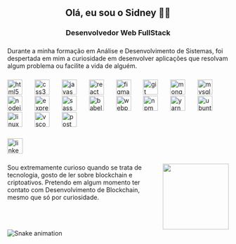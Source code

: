 <h2 align="center">Olá, eu sou o Sidney 👋🏻</h2>

###

<h3 align="center">Desenvolvedor Web FullStack</h3>

###

<p align="left">Durante a minha formação em Análise e Desenvolvimento de Sistemas, foi despertada em mim a curiosidade em desenvolver aplicações que resolvam algum problema ou facilite a vida de alguém.</p>

###

<div align="left">
  <img src="https://skillicons.dev/icons?i=html" height="34" alt="html5 logo"  />
  <img width="20" />
  <img src="https://skillicons.dev/icons?i=css" height="34" alt="css3 logo"  />
  <img width="20" />
  <img src="https://skillicons.dev/icons?i=js" height="34" alt="javascript logo"  />
  <img width="20" />
  <img src="https://skillicons.dev/icons?i=react" height="34" alt="react logo"  />
  <img width="20" />
  <img src="https://skillicons.dev/icons?i=figma" height="34" alt="figma logo"  />
  <img width="20" />
  <img src="https://skillicons.dev/icons?i=git" height="34" alt="git logo"  />
  <img width="20" />
  <img src="https://skillicons.dev/icons?i=mongodb" height="34" alt="mongodb logo"  />
  <img width="20" />
  <img src="https://skillicons.dev/icons?i=mysql" height="34" alt="mysql logo"  />
  <img width="20" />
  <img src="https://skillicons.dev/icons?i=nodejs" height="34" alt="nodejs logo"  />
  <img width="20" />
  <img src="https://skillicons.dev/icons?i=express" height="34" alt="express logo"  />
  <img width="20" />
  <img src="https://skillicons.dev/icons?i=sass" height="34" alt="sass logo"  />
  <img width="20" />
  <img src="https://skillicons.dev/icons?i=babel" height="34" alt="babel logo"  />
  <img width="20" />
  <img src="https://skillicons.dev/icons?i=webpack" height="34" alt="webpack logo"  />
  <img width="20" />
  <img src="https://cdn.jsdelivr.net/gh/devicons/devicon/icons/npm/npm-original-wordmark.svg" height="34" alt="npm logo"  />
  <img width="20" />
  <img src="https://cdn.jsdelivr.net/gh/devicons/devicon/icons/yarn/yarn-original.svg" height="34" alt="yarn logo"  />
  <img width="20" />
  <img src="https://cdn.jsdelivr.net/gh/devicons/devicon/icons/ubuntu/ubuntu-plain.svg" height="34" alt="ubuntu logo"  />
  <img width="20" />
  <img src="https://skillicons.dev/icons?i=linux" height="34" alt="linux logo"  />
  <img width="20" />
  <img src="https://skillicons.dev/icons?i=vscode" height="34" alt="vscode logo"  />
  <img width="20" />
  <img src="https://skillicons.dev/icons?i=postman" height="34" alt="postman logo"  />
</div>

###

<div align="left">
  <img src="https://img.shields.io/static/v1?message=LinkedIn&logo=linkedin&label=&color=0077B5&logoColor=white&labelColor=&style=for-the-badge" height="35" alt="linkedin logo"  />
</div>

###

<img align="right" height="150" src="https://media.giphy.com/media/jTNG3RF6EwbkpD4LZx/giphy.gif"  />

###

<p align="left">Sou extremamente curioso quando se trata de tecnologia, gosto de ler sobre blockchain e criptoativos. Pretendo em algum momento ter contato com Desenvolvimento de Blockchain, mesmo que só por curiosidade.</p>

###

<br clear="both">

<img src="https://raw.githubusercontent.com/ttisid/ttisid/output/snake.svg" alt="Snake animation" />

###
